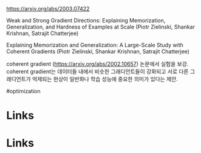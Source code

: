 https://arxiv.org/abs/2003.07422

Weak and Strong Gradient Directions: Explaining Memorization,
  Generalization, and Hardness of Examples at Scale (Piotr Zielinski, Shankar Krishnan, Satrajit Chatterjee)

Explaining Memorization and Generalization: A Large-Scale Study with Coherent Gradients (Piotr Zielinski, Shankar Krishnan, Satrajit Chatterjee)

coherent gradient (https://arxiv.org/abs/2002.10657) 논문에서 실험을 보강. coherent gradient는 데이터들 내에서 비슷한 그래디언트들이 강화되고 서로 다른 그래디언트가 억제되는 현상이 일반화나 학습 성능에 중요한 의미가 있다는 제안.

#optimization

# Links

# Links

